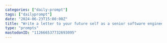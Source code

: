 ```yaml
---
categories: ["daily-prompt"]
tags: ["dailyprompt"]
date: "2024-06-23T15:00:00Z"
title: "Write a letter to your future self as a senior software engineer. What advice would you give?"
type: "prompts"
mastodonID: "112666537732693095"
---
```

